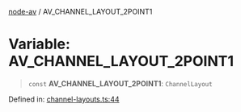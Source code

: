 [node-av](../globals.md) / AV\_CHANNEL\_LAYOUT\_2POINT1

# Variable: AV\_CHANNEL\_LAYOUT\_2POINT1

> `const` **AV\_CHANNEL\_LAYOUT\_2POINT1**: `ChannelLayout`

Defined in: [channel-layouts.ts:44](https://github.com/seydx/av/blob/f8631fc881b394300b1479f511d55cf1c370a87f/src/constants/channel-layouts.ts#L44)
